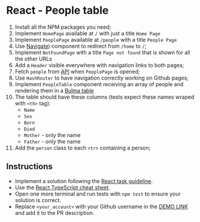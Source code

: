 # React - People table

1. Install all the NPM packages you need;
1. Implement `HomePage` available at `/` with just a title `Home Page`
1. Implement `PeoplePage` available at `/people` with a title `People Page`
1. Use [Navigate](https://reactrouter.com/docs/en/v6/components/navigate)) component to redirect from `/home` to `/`;
1. Implement `NotFoundPage` with a title `Page not found` that is shown for all the other URLs
1. Add a `Header` visible everywhere with navigation links to both pages;
1. Fetch `people` from [API](https://mate-academy.github.io/react_people-table/api/people.json) when `PeoplePage` is opened;
1. Use `HashRouter` to have navigation correctly working on Github pages; 
1. Implement `PeopleTable` component receiving an array of people and rendering them in a [Bulma table](https://bulma.io/documentation/elements/table/)
1. The table should have these columns (tests expect these names wraped with `<th>` tag):
    - `Name`
    - `Sex`
    - `Born`
    - `Died`
    - `Mother` - only the name
    - `Father` - only the name
1. Add the `person` class to each `<tr>` containing a person;

## Instructions

- Implement a solution following the [React task guideline](https://github.com/mate-academy/react_task-guideline#react-tasks-guideline).
- Use the [React TypeScript cheat sheet](https://mate-academy.github.io/fe-program/js/extra/react-typescript).
- Open one more terminal and run tests with `npm test` to ensure your solution is correct.
- Replace `<your_account>` with your Github username in the [DEMO LINK](https://<your_account>.github.io/react_people-table-basics/) and add it to the PR description.

